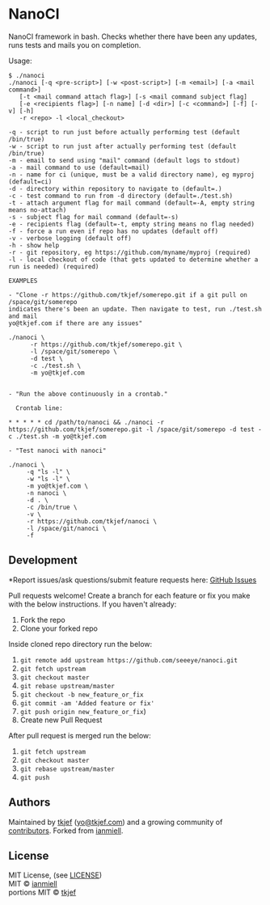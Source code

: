 NanoCI
=======

NanoCI framework in bash. Checks whether there have been any updates, runs tests 
and mails you on completion.

Usage:

```
$ ./nanoci 
./nanoci [-q <pre-script>] [-w <post-script>] [-m <email>] [-a <mail command>]
   [-t <mail command attach flag>] [-s <mail command subject flag]
   [-e <recipients flag>] [-n name] [-d <dir>] [-c <command>] [-f] [-v] [-h]
   -r <repo> -l <local_checkout>

-q - script to run just before actually performing test (default /bin/true)
-w - script to run just after actually performing test (default /bin/true)
-m - email to send using "mail" command (default logs to stdout)
-a - mail command to use (default=mail)
-n - name for ci (unique, must be a valid directory name), eg myproj (default=ci)
-d - directory within repository to navigate to (default=.)
-c - test command to run from -d directory (default=./test.sh)
-t - attach argument flag for mail command (default=-A, empty string means no-attach)
-s - subject flag for mail command (default=-s)
-e - recipients flag (default=-t, empty string means no flag needed)
-f - force a run even if repo has no updates (default off)
-v - verbose logging (default off)
-h - show help
-r - git repository, eg https://github.com/myname/myproj (required)
-l - local checkout of code (that gets updated to determine whether a run is needed) (required)

EXAMPLES

- "Clone -r https://github.com/tkjef/somerepo.git if a git pull on /space/git/somerepo 
indicates there's been an update. Then navigate to test, run ./test.sh and mail 
yo@tkjef.com if there are any issues"

./nanoci \
      -r https://github.com/tkjef/somerepo.git \
      -l /space/git/somerepo \
      -d test \
      -c ./test.sh \
      -m yo@tkjef.com


- "Run the above continuously in a crontab."

  Crontab line:

* * * * * cd /path/to/nanoci && ./nanoci -r https://github.com/tkjef/somerepo.git -l /space/git/somerepo -d test -c ./test.sh -m yo@tkjef.com

- "Test nanoci with nanoci"

./nanoci \
     -q "ls -l" \
     -w "ls -l" \
     -m yo@tkjef.com \
     -n nanoci \
     -d . \
     -c /bin/true \
     -v \
     -r https://github.com/tkjef/nanoci \
     -l /space/git/nanoci \
     -f

```

## Development

*Report issues/ask questions/submit feature requests here: [GitHub Issues][issues]

Pull requests welcome!
Create a branch for each feature or fix you make with the below instructions.
If you haven't already:
1. Fork the repo
2. Clone your forked repo

Inside cloned repo directory run the below:
1. `git remote add upstream https://github.com/seeeye/nanoci.git`
2. `git fetch upstream`
3. `git checkout master`
4. `git rebase upstream/master`
5. `git checkout -b new_feature_or_fix`
6. `git commit -am 'Added feature or fix'`
7. `git push origin new_feature_or_fix`)
8. Create new Pull Request

After pull request is merged run the below:
1. `git fetch upstream`
2. `git checkout master`
3. `git rebase upstream/master`
4. `git push`

## Authors

Maintained by [tkjef][tkjef] (<yo@tkjef.com>) and a growing community of [contributors][contributors]. Forked from [ianmiell][ianmiell].

## License

MIT License, (see [LICENSE][license])  
MIT © [ianmiell][ianmiell]  
portions MIT © [tkjef][tkjef]  

[contributors]: https://github.com/seeeye/nanoci/graphs/contributors
[tkjef]: https://github.com/tkjef
[ianmiell]: https://github.com/ianmiell
[issues]: https://github.com/seeeye/nanoci/issues
[license]: https://github.com/seeeye/nanoci/blob/master/LICENSE
[twitter]: https://twitter.com/seeeye_io
[website]: http://www.seeeye.io/
